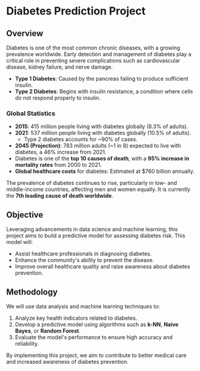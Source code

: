 # Diabetes Prediction Project

## Overview

Diabetes is one of the most common chronic diseases, with a growing prevalence worldwide. Early detection and management of diabetes play a critical role in preventing severe complications such as cardiovascular disease, kidney failure, and nerve damage. 

- **Type 1 Diabetes**: Caused by the pancreas failing to produce sufficient insulin.  
- **Type 2 Diabetes**: Begins with insulin resistance, a condition where cells do not respond properly to insulin.  

### Global Statistics
- **2015**: 415 million people living with diabetes globally (8.3% of adults).  
- **2021**: 537 million people living with diabetes globally (10.5% of adults).  
  - Type 2 diabetes accounts for ~90% of cases.
- **2045 (Projection)**: 783 million adults (~1 in 8) expected to live with diabetes, a 46% increase from 2021.  
- Diabetes is one of the **top 10 causes of death**, with a **95% increase in mortality rates** from 2000 to 2021.  
- **Global healthcare costs** for diabetes: Estimated at $760 billion annually.

The prevalence of diabetes continues to rise, particularly in low- and middle-income countries, affecting men and women equally. It is currently the **7th leading cause of death worldwide**.

## Objective

Leveraging advancements in data science and machine learning, this project aims to build a predictive model for assessing diabetes risk. This model will:  
- Assist healthcare professionals in diagnosing diabetes.  
- Enhance the community's ability to prevent the disease.  
- Improve overall healthcare quality and raise awareness about diabetes prevention.

## Methodology

We will use data analysis and machine learning techniques to:
1. Analyze key health indicators related to diabetes.
2. Develop a predictive model using algorithms such as **k-NN**, **Naive Bayes**, or **Random Forest**.
3. Evaluate the model's performance to ensure high accuracy and reliability.

By implementing this project, we aim to contribute to better medical care and increased awareness of diabetes prevention.
